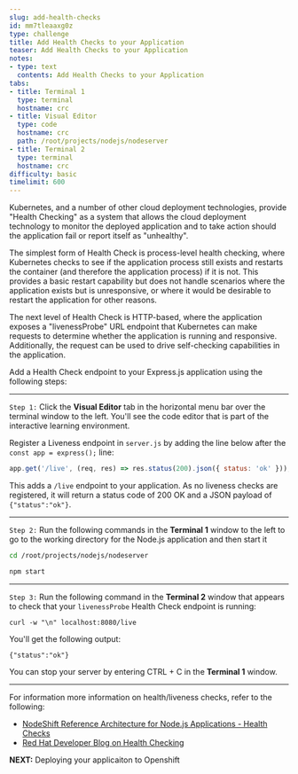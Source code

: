 ```yaml
---
slug: add-health-checks
id: mm7tleaaxg0z
type: challenge
title: Add Health Checks to your Application
teaser: Add Health Checks to your Application
notes:
- type: text
  contents: Add Health Checks to your Application
tabs:
- title: Terminal 1
  type: terminal
  hostname: crc
- title: Visual Editor
  type: code
  hostname: crc
  path: /root/projects/nodejs/nodeserver
- title: Terminal 2
  type: terminal
  hostname: crc
difficulty: basic
timelimit: 600
---
```

Kubernetes, and a number of other cloud deployment technologies, provide "Health Checking" as a system that allows the cloud deployment technology to monitor the deployed application and to take action should the application fail or report itself as "unhealthy".

The simplest form of Health Check is process-level health checking, where Kubernetes checks to see if the application process still exists and restarts the container (and therefore the application process) if it is not. This provides a basic restart capability but does not handle scenarios where the application exists but is unresponsive, or where it would be desirable to restart the application for other reasons.

The next level of Health Check is HTTP-based, where the application exposes a "livenessProbe" URL endpoint that Kubernetes can make requests to determine whether the application is running and responsive. Additionally, the request can be used to drive self-checking capabilities in the application.

Add a Health Check endpoint to your Express.js application using the following steps:

----

`Step 1:` Click the **Visual Editor** tab in the horizontal menu bar over the terminal window to the left. You'll see the code editor that is part of the interactive learning environment.

Register a Liveness endpoint in `server.js` by adding the line below after the `const app = express();` line:

   ```js
   app.get('/live', (req, res) => res.status(200).json({ status: 'ok' }));
   ```

This adds a `/live` endpoint to your application. As no liveness checks are registered, it will return a status code of 200 OK and a JSON payload of `{"status":"ok"}`.

----

`Step 2:` Run the following commands in the **Terminal 1** window to the left to go to the working directory for the Node.js application and then start it

```sh
cd /root/projects/nodejs/nodeserver
```

```sh
npm start
```

----

`Step 3:` Run the following command in the **Terminal 2** window that appears to check that your `livenessProbe` Health Check endpoint is running:

```
curl -w "\n" localhost:8080/live
```

You'll get the following output:

```
{"status":"ok"}
```

You can stop your server by entering CTRL + C in the **Terminal 1** window.

----

For information more information on health/liveness checks, refer to the following:
 - [NodeShift Reference Architecture for Node.js Applications - Health Checks](https://github.com/nodeshift/nodejs-reference-architecture/blob/master/docs/operations/healthchecks.md)
 - [Red Hat Developer Blog on Health Checking](https://developers.redhat.com/blog/2020/11/10/you-probably-need-liveness-and-readiness-probes)


**NEXT:** Deploying your applicaiton to Openshift
